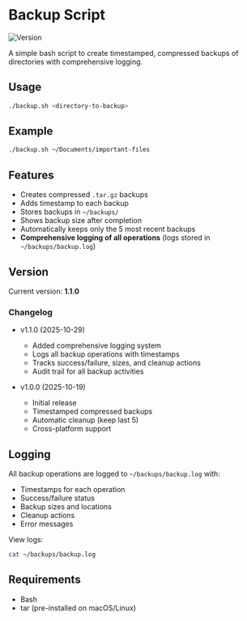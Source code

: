 # Backup Script

![Version](https://img.shields.io/badge/version-1.1.0-blue)

A simple bash script to create timestamped, compressed backups of directories with comprehensive logging.

## Usage
```bash
./backup.sh <directory-to-backup>
```

## Example
```bash
./backup.sh ~/Documents/important-files
```

## Features

- Creates compressed `.tar.gz` backups
- Adds timestamp to each backup
- Stores backups in `~/backups/`
- Shows backup size after completion
- Automatically keeps only the 5 most recent backups
- **Comprehensive logging of all operations** (logs stored in `~/backups/backup.log`)

## Version

Current version: **1.1.0**

### Changelog
- v1.1.0 (2025-10-29)
  - Added comprehensive logging system
  - Logs all backup operations with timestamps
  - Tracks success/failure, sizes, and cleanup actions
  - Audit trail for all backup activities

- v1.0.0 (2025-10-19)
  - Initial release
  - Timestamped compressed backups
  - Automatic cleanup (keep last 5)
  - Cross-platform support

## Logging

All backup operations are logged to `~/backups/backup.log` with:
- Timestamps for each operation
- Success/failure status
- Backup sizes and locations
- Cleanup actions
- Error messages

View logs:
```bash
cat ~/backups/backup.log
```

## Requirements

- Bash
- tar (pre-installed on macOS/Linux)